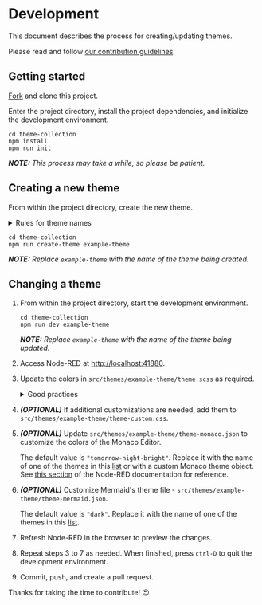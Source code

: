 # Development

This document describes the process for creating/updating themes.

Please read and follow [our contribution guidelines][contribution-guidelines].

## Getting started

[Fork][fork] and clone this project.

Enter the project directory, install the project dependencies, and initialize the development environment.

    cd theme-collection
    npm install
    npm run init

_**NOTE:** This process may take a while, so please be patient._

## Creating a new theme

From within the project directory, create the new theme.

<details>
<summary>Rules for theme names</summary>

- Must only contain alphanumeric chars ('0-9', 'a-z', 'A-Z') and dash ('-')
- Must not begin or end with non-alphanumeric chars
- Must be at least three characters long
- Consecutive non-alphanumeric chars are also forbidden

</details>

    cd theme-collection
    npm run create-theme example-theme

_**NOTE:** Replace `example-theme` with the name of the theme being created._

## Changing a theme

1.  From within the project directory, start the development environment.

        cd theme-collection
        npm run dev example-theme

    _**NOTE:** Replace `example-theme` with the name of the theme being updated._

1.  Access Node-RED at [http://localhost:41880](http://localhost:41880).

1.  Update the colors in `src/themes/example-theme/theme.scss` as required.

    <details>
    <summary>Good practices</summary>

    - Don't use opacity, especially on background and border colors. It can cause issues in Node-RED and also with third-party nodes.
    - Don't make changes in the following areas:
      - Fonts `$primary-font`, `$primary-font-size`, and `$monospace-font`
      - Workspace Buttons `$workspace-button`
      - Nodes `$node-*` and `$port-*`
      - Links `$link-*`
      - Deploy Button `$deploy-button-*`
      - Header `$header-*`

    </details>

1.  _**(OPTIONAL)**_ If additional customizations are needed, add them to `src/themes/example-theme/theme-custom.css`.

1.  _**(OPTIONAL)**_ Update `src/themes/example-theme/theme-monaco.json` to customize the colors of the Monaco Editor.

    The default value is `"tomorrow-night-bright"`. Replace it with the name of one of the themes in this [list][monaco-editor-builtin-themes] or with a custom Monaco theme object. See [this section][setting-a-custom-monaco-theme-from-a-json-file] of the Node-RED documentation for reference.

1.  _**(OPTIONAL)**_ Customize Mermaid's theme file - `src/themes/example-theme/theme-mermaid.json`.

    The default value is `"dark"`. Replace it with the name of one of the themes in this [list](https://mermaid.js.org/config/theming.html#available-themes).

1.  Refresh Node-RED in the browser to preview the changes.

1.  Repeat steps 3 to 7 as needed. When finished, press `ctrl-D` to quit the development environment.

1.  Commit, push, and create a pull request.

Thanks for taking the time to contribute! 😍

[contribution-guidelines]: .github/CONTRIBUTING.md
[fork]: https://github.com/node-red-contrib-themes/theme-collection/fork
[monaco-editor-builtin-themes]: https://github.com/node-red/node-red/tree/master/packages/node_modules/%40node-red/editor-client/src/vendor/monaco/dist/theme
[setting-a-custom-monaco-theme-from-a-json-file]: https://nodered.org/docs/api/ui/themes/#setting-a-custom-monaco-theme-from-a-json-file
